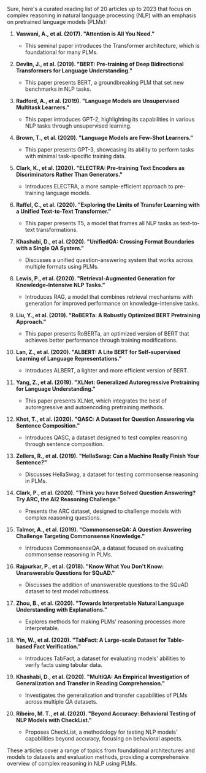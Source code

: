 Sure, here's a curated reading list of 20 articles up to 2023 that focus on complex reasoning in natural language processing (NLP) with an emphasis on pretrained language models (PLMs):

1. **Vaswani, A., et al. (2017). "Attention is All You Need."**
   - This seminal paper introduces the Transformer architecture, which is foundational for many PLMs.

2. **Devlin, J., et al. (2019). "BERT: Pre-training of Deep Bidirectional Transformers for Language Understanding."**
   - This paper presents BERT, a groundbreaking PLM that set new benchmarks in NLP tasks.

3. **Radford, A., et al. (2019). "Language Models are Unsupervised Multitask Learners."**
   - This paper introduces GPT-2, highlighting its capabilities in various NLP tasks through unsupervised learning.

4. **Brown, T., et al. (2020). "Language Models are Few-Shot Learners."**
   - This paper presents GPT-3, showcasing its ability to perform tasks with minimal task-specific training data.

5. **Clark, K., et al. (2020). "ELECTRA: Pre-training Text Encoders as Discriminators Rather Than Generators."**
   - Introduces ELECTRA, a more sample-efficient approach to pre-training language models.

6. **Raffel, C., et al. (2020). "Exploring the Limits of Transfer Learning with a Unified Text-to-Text Transformer."**
   - This paper presents T5, a model that frames all NLP tasks as text-to-text transformations.

7. **Khashabi, D., et al. (2020). "UnifiedQA: Crossing Format Boundaries with a Single QA System."**
   - Discusses a unified question-answering system that works across multiple formats using PLMs.

8. **Lewis, P., et al. (2020). "Retrieval-Augmented Generation for Knowledge-Intensive NLP Tasks."**
   - Introduces RAG, a model that combines retrieval mechanisms with generation for improved performance on knowledge-intensive tasks.

9. **Liu, Y., et al. (2019). "RoBERTa: A Robustly Optimized BERT Pretraining Approach."**
   - This paper presents RoBERTa, an optimized version of BERT that achieves better performance through training modifications.

10. **Lan, Z., et al. (2020). "ALBERT: A Lite BERT for Self-supervised Learning of Language Representations."**
    - Introduces ALBERT, a lighter and more efficient version of BERT.

11. **Yang, Z., et al. (2019). "XLNet: Generalized Autoregressive Pretraining for Language Understanding."**
    - This paper presents XLNet, which integrates the best of autoregressive and autoencoding pretraining methods.

12. **Khot, T., et al. (2020). "QASC: A Dataset for Question Answering via Sentence Composition."**
    - Introduces QASC, a dataset designed to test complex reasoning through sentence composition.

13. **Zellers, R., et al. (2019). "HellaSwag: Can a Machine Really Finish Your Sentence?"**
    - Discusses HellaSwag, a dataset for testing commonsense reasoning in PLMs.

14. **Clark, P., et al. (2020). "Think you have Solved Question Answering? Try ARC, the AI2 Reasoning Challenge."**
    - Presents the ARC dataset, designed to challenge models with complex reasoning questions.

15. **Talmor, A., et al. (2019). "CommonsenseQA: A Question Answering Challenge Targeting Commonsense Knowledge."**
    - Introduces CommonsenseQA, a dataset focused on evaluating commonsense reasoning in PLMs.

16. **Rajpurkar, P., et al. (2018). "Know What You Don't Know: Unanswerable Questions for SQuAD."**
    - Discusses the addition of unanswerable questions to the SQuAD dataset to test model robustness.

17. **Zhou, B., et al. (2020). "Towards Interpretable Natural Language Understanding with Explanations."**
    - Explores methods for making PLMs' reasoning processes more interpretable.

18. **Yin, W., et al. (2020). "TabFact: A Large-scale Dataset for Table-based Fact Verification."**
    - Introduces TabFact, a dataset for evaluating models' abilities to verify facts using tabular data.

19. **Khashabi, D., et al. (2020). "MultiQA: An Empirical Investigation of Generalization and Transfer in Reading Comprehension."**
    - Investigates the generalization and transfer capabilities of PLMs across multiple QA datasets.

20. **Ribeiro, M. T., et al. (2020). "Beyond Accuracy: Behavioral Testing of NLP Models with CheckList."**
    - Proposes CheckList, a methodology for testing NLP models' capabilities beyond accuracy, focusing on behavioral aspects.

These articles cover a range of topics from foundational architectures and models to datasets and evaluation methods, providing a comprehensive overview of complex reasoning in NLP using PLMs.